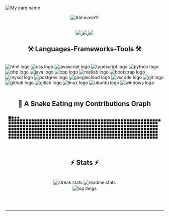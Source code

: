 ![My card name](https://cardivo.vercel.app/api?name=ABHINAV-B%20&description=Hi,%20Welcome%20To%20My%20Profile&image=https://avatars.githubusercontent.com/u/181054597?v=4&backgroundColor=%23e4f2f6&instagram=_abhi_nav_11&github=Abhinavb11&)
</p>
</p>
<p align="center"> <img src="https://komarev.com/ghpvc/?username=Abhinavb11&label=Visitors%20count&color=10d9c3&style=plastic" alt="Abhinavb11" /> </p>
</br>

<div align="center"> 
  <a href="mailto:abhinavbalakrishnan1289@gmail.com">
    <img src="https://img.shields.io/badge/Gmail-333333?style=for-the-badge&logo=gmail&logoColor=red" />
  </a>
  <a href="https://wa.me/9562677953" target="_blank">
    <img src="https://img.shields.io/badge/whatsapp-008000?style=for-the-badge&logo=whatsapp&logoColor=white" target="_blank" />
  </a>
  <a href="https://instagram.com/_abhi_nav_11" target="_blank">
     <img src="https://img.shields.io/badge/instagram-E1306C?style=for-the-badge&logo=instagram&logoColor=white" target="_blank" /> <!-- sqlite, safari, google-chrome are other good icon options -->
  </a>
</div>

<h2 align="center">⚒️ Languages-Frameworks-Tools ⚒️</h2>
<br/>
<div align="left">
  <img src="https://skillicons.dev/icons?i=html" height="40" alt="html logo" />
  
  <img src="https://skillicons.dev/icons?i=css" height="40" alt="css logo" />
  
  <img src="https://skillicons.dev/icons?i=js" height="40" alt="javascript logo" />
  
  <img src="https://skillicons.dev/icons?i=typescript" height="40" alt="typescript logo" />
  
  <img src="https://skillicons.dev/icons?i=python" height="40" alt="python logo" />
  
  <img src="https://skillicons.dev/icons?i=php" height="40" alt="php logo" />
  
  <img src="https://skillicons.dev/icons?i=java" height="40" alt="java logo" />
  
  <img src="https://skillicons.dev/icons?i=cpp" height="40" alt="cpp logo" />
  
  <img src="https://skillicons.dev/icons?i=matlab" height="40" alt="matlab logo" />

  <img src="https://skillicons.dev/icons?i=bootstrap" height="40" alt="bootstrap logo" />

  <img src="https://skillicons.dev/icons?i=mysql" height="40" alt="mysql logo" />
  
  <img src="https://skillicons.dev/icons?i=postgres" height="40" alt="postgres logo" />

  <img src="https://skillicons.dev/icons?i=googlecloud" height="40" alt="googlecloud logo" />

  <img src="https://skillicons.dev/icons?i=vscode" height="40" alt="vscode logo" />
  
  <img src="https://skillicons.dev/icons?i=git" height="40" alt="git logo" />
  
  <img src="https://skillicons.dev/icons?i=github" height="40" alt="github logo" />
  
  <img src="https://skillicons.dev/icons?i=gitlab" height="40" alt="gitlab logo" />

  <img src="https://skillicons.dev/icons?i=linux" height="40" alt="linux logo" />
  
  <img src="https://skillicons.dev/icons?i=ubuntu" height="40" alt="ubuntu logo" />
  
  <img src="https://skillicons.dev/icons?i=windows" height="40" alt="windows logo" />
</div>

<br/>

<h2 align="center"> 🐍 A Snake Eating my Contributions Graph </h2>

<p align = "center">
	<img src = "https://github.com/7oSkaaa/7oSkaaa/blob/output/github-contribution-grid-snake.svg?" alt = "Snake Game"/>
</p>

<h2 align="center">⚡ Stats ⚡</h2>
<br>
<div align=center>
  <img width=390 src="https://github-readme-streak-stats-salesp07.vercel.app/?user=Abhinavb11&count_private=true&theme=react&border_radius=10" alt="streak stats"/>
  <img width=390 src="https://github-readme-stats-salesp07.vercel.app/api?username=Abhinavb11&count_private=true&show_icons=true&theme=react&rank_icon=github&border_radius=10" alt="readme stats" />
  <br/>
  <img width=325 align="center" src="https://github-readme-stats-salesp07.vercel.app/api/top-langs/?username=Abhinavb11&hide=HTML&langs_count=8&layout=compact&theme=react&border_radius=10&size_weight=0.5&count_weight=0.5&exclude_repo=github-readme-stats" alt="top langs" />
</div>

<br/><br/>

<hr/>
</details>
</br></br>
